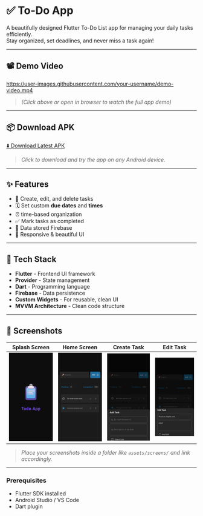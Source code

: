 # ✅ To-Do App

A beautifully designed Flutter To-Do List app for managing your daily tasks efficiently.  
Stay organized, set deadlines, and never miss a task again!

---

## 📽️ Demo Video

https://user-images.githubusercontent.com/your-username/demo-video.mp4  
> _(Click above or open in browser to watch the full app demo)_

---

## 📦 Download APK

[⬇️ Download Latest APK](https://github.com/Adilcpgithub/to_do_app/releases)

> _Click to download and try the app on any Android device._

---


## ✨ Features

- 📝 Create, edit, and delete tasks
- 🗓️ Set custom **due dates** and **times**
- ⏰ time-based organization
- ✅ Mark tasks as completed
- 💾 Data stored  Firebase 
- 📱 Responsive & beautiful UI

---

## 🧠 Tech Stack

- **Flutter** - Frontend UI framework
- **Provider** - State management
- **Dart** - Programming language
- **Firebase** - Data persistence
- **Custom Widgets** - For reusable, clean UI
- **MVVM Architecture** - Clean code structure

---

## 📸 Screenshots

| Splash Screen        | Home Screen         | Create Task        | Edit Task         |
|----------------------|---------------------|---------------------|-------------------|
| ![Splash](asset/splash%20screen.jpg) | ![Home](asset/home.jpg) | ![Create](asset/addTodo%20screen.jpg) | ![Edit](asset/editTodo%20screen.jpg) |


> _Place your screenshots inside a folder like `assets/screens/` and link accordingly._

---


### Prerequisites

- Flutter SDK installed
- Android Studio / VS Code
- Dart plugin
